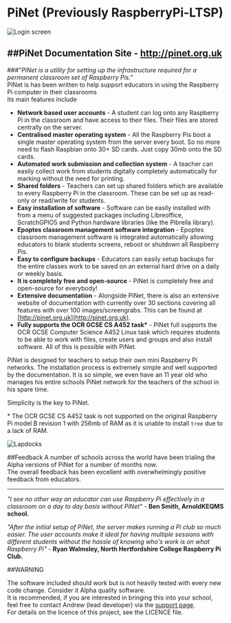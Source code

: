 PiNet (Previously RaspberryPi-LTSP)
================

![Login screen](images/Raspi-Login.png)
      
##PiNet Documentation Site - http://pinet.org.uk    
------   
###"*PiNet is a utility for setting up the infrastructure required for a permanent classroom set of Raspberry Pis."*    
PiNet is has been written to help support educators in using the Raspberry Pi computer in their classrooms   
Its main features include
- **Network based user accounts** - A student can log onto any Raspberry Pi in the classroom and have access to their files. Their files are stored centrally on the server.
- **Centralised master operating system** - All the Raspberry Pis boot a single master operating system from the server every boot. So no more need to flash Raspbian onto 30+ SD cards. Just copy 30mb onto the SD cards.
- **Automated work submission and collection system** - A teacher can easily collect work from students digitally completely automatically for marking without the need for printing.
- **Shared folders** - Teachers can set up shared folders which are available to every Raspberry Pi in the classroom. These can be set up as read-only or read/write for students.   
- **Easy installation of software** - Software can be easily installed with from a menu of suggested packages including Libreoffice, ScratchGPIO5 and Python hardware libraries (like the Pibrella library).  
- **Epoptes classroom management software integration** - Epoptes classroom management software is integrated automatically allowing educators to blank students screens, reboot or shutdown all Raspberry Pis.
- **Easy to configure backups** - Educators can easily setup backups for the entire classes work to be saved on an external hard drive on a daily or weekly basis.   
- **It is completely free and open-source** - PiNet is completely free and open-source for everybody!   
- **Extensive documentation** - Alongside PiNet, there is also an extensive website of documentation with currently over 30 sections covering all features with over 100 images/screengrabs. This can be found at [http://pinet.org.uk](http://pinet.org.uk).   
- **Fully supports the OCR GCSE CS A452 task\*** - PiNet full supports the OCR GCSE Computer Science A452 Linux task which requires students to be able to work with files, create users and groups and also install software. All of this is possible with PiNet.   
     
          
PiNet is designed for teachers to setup their own mini Raspberry Pi networks. 
The installation process is extremely simple and well supported by the documentation. 
It is so simple, we even have an 11 year old who manages his entire schools PiNet network for the teachers of the school in his spare time.      
   
Simplicity is the key to PiNet.   

\* The OCR GCSE CS A452 task is not supported on the original Raspberry Pi model B revision 1 with 256mb of RAM as it is unable to install ```tree``` due to a lack of RAM.

![Lapdocks](images/lapdock-ltsp.jpg)

##Feedback
A number of schools across the world have been trialing the Alpha versions of PiNet for a number of months now.   
The overall feedback has been excellent with overwhelmingly positive feedback from educators.   

----
   
*"I see no other way an educator can use Raspberry Pi effectively in a classroom on a day to day basis without PiNet"* - **Ben Smith, ArnoldKEQMS school.**   

*"After the initial setup of PiNet, the server makes running a Pi club so much easier. The user accounts make it ideal for having multiple sessions with different students without the hassle of knowing who's work is on what Raspberry Pi"* - **Ryan Walmsley, North Hertfordshire College
Raspberry Pi Club.**


##WARNING

The software included should work but is not heavily tested with every new code change. Consider it Alpha quality software.   
It is recommended, if you are interested in bringing this into your school, feel free to contact Andrew (lead developer) via the [support page](http://pinet.org.uk/support.html).  
For details on the licence of this project, see the LICENCE file.
